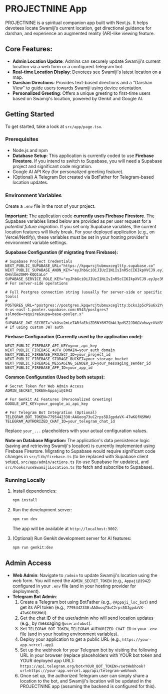 
# PROJECTNINE App

PROJECTNINE is a spiritual companion app built with Next.js. It helps devotees locate Swamiji’s current location, get directional guidance for darshan, and experience an augmented reality (AR)-like viewing feature.

## Core Features:

*   **Admin Location Update**: Admins can securely update Swamiji's current location via a web form or a configured Telegram bot.
*   **Real-time Location Display**: Devotees see Swamiji's latest location on a map.
*   **Darshan Directions**: Provides text-based directions and a "Darshan View" to guide users towards Swamiji using device orientation.
*   **Personalized Greeting**: Offers a unique greeting to first-time users based on Swamiji's location, powered by Genkit and Google AI.

## Getting Started

To get started, take a look at `src/app/page.tsx`.

### Prerequisites

*   Node.js and npm
*   **Database Setup**: This application is currently coded to use **Firebase Firestore**. If you intend to switch to Supabase, you will need a Supabase project and significant code migration.
*   Google AI API Key (for personalized greeting feature).
*   (Optional) A Telegram Bot created via BotFather for Telegram-based location updates.

### Environment Variables

Create a `.env` file in the root of your project.

**Important:** The application code **currently uses Firebase Firestore**. The Supabase variables listed below are provided as per user request for a *potential future migration*. If you set only Supabase variables, the current location features will likely break. For your deployed application (e.g., on Vercel/Netlify), these variables must be set in your hosting provider's environment variable settings.

**Supabase Configuration (if migrating from Firebase):**
```env
# Supabase Project Credentials
NEXT_PUBLIC_SUPABASE_URL="https://kpqwrcjtubmuxcegltty.supabase.co"
NEXT_PUBLIC_SUPABASE_ANON_KEY="eyJhbGciOiJIUzI1NiIsInR5cCI6IkpXVCJ9.eyJpc3MiOiJzdXBhYmFzZSIsInJlZiI6ImtwcXdyY2p0dWJtdXhjZWdsdHR5Iiwicm9sZSI6ImFub24iLCJpYXQiOjE3NDgwMzI1MjMsImV4cCI6MjA2MzYwODUyM30.y84yzzcxaevq9VDDEfFG7wo1-OHnlbm2OHM-KQQ1aLo"
SUPABASE_SERVICE_ROLE_KEY="eyJhbGciOiJIUzI1NiIsInR5cCI6IkpXVCJ9.eyJpc3MiOiJzdXBhYmFzZSIsInJlZiI6ImtwcXdyY2p0dWJtdXhjZWdsdHR5Iiwicm9sZSI6InNlcnZpY2Vfcm9sZSIsImlhdCI6MTc0ODAzMjUyMywiZXhwIjoyMDYzNjA4NTIzfQ.hg1UPajKifRwxT0p68CHBo2leWIaMtXtCASeK67Jkbs" # For server-side operations

# Full Postgres connection string (usually for server-side or specific tools)
# POSTGRES_URL="postgres://postgres.kpqwrcjtubmuxcegltty:bcksJp5cPSu6x2Yc@aws-0-us-east-1.pooler.supabase.com:6543/postgres?sslmode=require&supa=base-pooler.x"
# SUPABASE_JWT_SECRET="vkOsu2mLeTARfaEkiZD5NY6M7SbAL3pdSZ2JD6GVuhwycUVd3Y35D0lWskpsOPFJ19NyKq0p66NXnpKY5d3uQw==" # If using custom JWT auth
```

**Firebase Configuration (Currently used by the application code):**
```env
NEXT_PUBLIC_FIREBASE_API_KEY=your_api_key
NEXT_PUBLIC_FIREBASE_AUTH_DOMAIN=your_auth_domain
NEXT_PUBLIC_FIREBASE_PROJECT_ID=your_project_id
NEXT_PUBLIC_FIREBASE_STORAGE_BUCKET=your_storage_bucket
NEXT_PUBLIC_FIREBASE_MESSAGING_SENDER_ID=your_messaging_sender_id
NEXT_PUBLIC_FIREBASE_APP_ID=your_app_id
```

**Common Configuration (Used by both setups):**
```env
# Secret Token for Web Admin Access
ADMIN_SECRET_TOKEN=Appaji@1942

# For Genkit AI Features (Personalized Greeting)
GOOGLE_API_KEY=your_google_ai_api_key

# For Telegram Bot Integration (Optional)
TELEGRAM_BOT_TOKEN=7795442330:AAGooq73uC2rps5DJgpdaVX-47wKGfNSMWU
TELEGRAM_AUTHORIZED_CHAT_ID=your_telegram_chat_id
```

Replace `your_...` placeholders with your actual configuration values.

**Note on Database Migration:** The application's data persistence logic (saving and retrieving Swamiji's location) is currently implemented using Firebase Firestore. Migrating to Supabase would require significant code changes in `src/lib/firebase.ts` (to be replaced with Supabase client setup), `src/app/admin/actions.ts` (to use Supabase for updates), and `src/hooks/useSwamijiLocation.ts` (to fetch and subscribe to Supabase).

### Running Locally

1.  Install dependencies:
    ```bash
    npm install
    ```
2.  Run the development server:
    ```bash
    npm run dev
    ```
    The app will be available at `http://localhost:9002`.

3.  (Optional) Run Genkit development server for AI features:
    ```bash
    npm run genkit:dev
    ```

## Admin Access

*   **Web Admin**: Navigate to `/admin` to update Swamiji's location using the web form. You will need the `ADMIN_SECRET_TOKEN` (e.g., `Appaji@1942`) configured in your `.env` file (and in your hosting provider for deployment).
*   **Telegram Bot Admin**:
    1.  Create a Telegram bot using BotFather (e.g., `@Appaji_loc_bot`) and get its API token (e.g., `7795442330:AAGooq73uC2rps5DJgpdaVX-47wKGfNSMWU`).
    2.  Get the chat ID of the user/admin who will send location updates (e.g., by messaging `@userinfobot`).
    3.  Set `TELEGRAM_BOT_TOKEN`, `TELEGRAM_AUTHORIZED_CHAT_ID` in your `.env` file (and in your hosting environment variables).
    4.  Deploy your application to get a public URL (e.g., `https://your-app.vercel.app`).
    5.  Set up the webhook for your Telegram bot by visiting the following URL in your browser (replace placeholders with YOUR bot token and YOUR deployed app URL):
        `https://api.telegram.org/bot<YOUR_BOT_TOKEN>/setWebhook?url=https://your-app.vercel.app/api/telegram-webhook`
    6.  Once set up, the authorized Telegram user can simply share a location to the bot, and Swamiji's location will be updated in the PROJECTNINE app (assuming the backend is configured for this).

